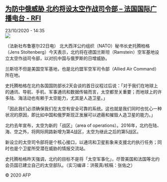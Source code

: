 <!--1603461305000-->
[为防中俄威胁  北约将设太空作战司令部 – 法国国际广播电台 - RFI](http://www.rfi.fr//cn/contenu/20201023-%E4%B8%BA%E9%98%B2%E4%B8%AD%E4%BF%84%E5%A8%81%E8%83%81-%E5%8C%97%E7%BA%A6%E5%B0%86%E8%AE%BE%E5%A4%AA%E7%A9%BA%E4%BD%9C%E6%88%98%E5%8F%B8%E4%BB%A4%E9%83%A8)
------

<div>23/10/2020 - 14:35</div><img src="https://s.rfi.fr/media/display/1bdf2652-1530-11eb-bc70-005056bff430/w:310/p:16x9/int0022b.201023203501.jpg"><div class="t-content__body u-clearfix"><p>（法新社布鲁塞尔22日电）    北大西洋公约组织（NATO）秘书长史托腾柏格（Jens Stoltenberg）今天表示，北约将在德国兰斯坦（Ramstein）空军基地设立太空作战司令部，以对抗中国与俄罗斯的日增威胁。</p><p>    兰斯坦不但是美国空军基地，也是北约盟军空军司令部（Allied Air Command）所在地。</p><p>    史托腾柏格在北约各国国防部长2天会谈的首日议程过后说：「对于我们在地球上的通讯、导航、手机、军事通讯和数据传输而言，太空都至关重要；而地球上的许多陆、海活动也有赖于太空能力，尤其是人造卫星。」</p><p>    「因此我们必须确保我们在太空有安全可靠的系统。这也就是我们同时也忧心一种状况的原因，即比如中国和俄罗斯现正发展可以遮蔽和摧毁人造卫星的能力。」</p><p>    北约去年宣布，太空为新的「战区」（area of operations）。2016年，北约在陆、海、空之外，将网际网路新增为第4战区，太空为继此之后的第5战区。</p><p>    新设立的太空司令部将是个核心接口，以通讯和卫星影象来支援北约执行任务；同时也是个卫星所受潜在威胁的情报交流站。</p><p>    史托腾柏格昨天强调，北约的目标不是将「太空军事化」，尽管美国和法国等北约会员国已建立自己的太空部队。（实习编译：洪筱真/核稿：张佑之）</p><p class="t-copyright">© 2020 AFP</p>        </div>
